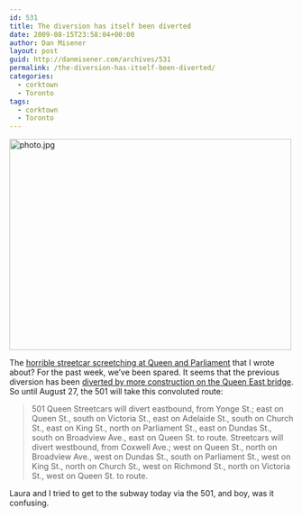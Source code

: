 ```yaml
---
id: 531
title: The diversion has itself been diverted
date: 2009-08-15T23:58:04+00:00
author: Dan Misener
layout: post
guid: http://danmisener.com/archives/531
permalink: /the-diversion-has-itself-been-diverted/
categories:
  - corktown
  - Toronto
tags:
  - corktown
  - Toronto
---
```

[<img src="http://farm4.static.flickr.com/3570/3824707611_783cb17154.jpg" width="500" height="375" alt="photo.jpg" />](http://www.flickr.com/photos/danmisener/3824707611/ "photo.jpg by Dan Misener, on Flickr")

The [horrible streetcar screetching at Queen and Parliament](http://misener.org/archives/520) that I wrote about? For the past week, we&#8217;ve been spared. It seems that the previous diversion has been [diverted by more construction on the Queen East bridge](http://www3.ttc.ca/Service_Advisories/Route_diversions/501_Queen_DVP.jsp). So until August 27, the 501 will take this convoluted route:

> 501 Queen Streetcars will divert eastbound, from Yonge St.; east on Queen St., south on Victoria St., east on Adelaide St., south on Church St., east on King St., north on Parliament St., east on Dundas St., south on Broadview Ave., east on Queen St. to route. Streetcars will divert westbound, from Coxwell Ave.; west on Queen St., north on Broadview Ave., west on Dundas St., south on Parliament St., west on King St., north on Church St., west on Richmond St., north on Victoria St., west on Queen St. to route.

Laura and I tried to get to the subway today via the 501, and boy, was it confusing.